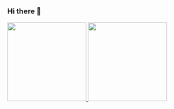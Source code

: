 ### Hi there 👋
<p align="left">
<a href="https://github.com/nabiladafa">
  <img height="180em" src="https://github-readme-stats-eight-theta.vercel.app/api?username=nabiladafa&show_icons=true&theme=algolia&include_all_commits=true&count_private=true"/>
</a>
  <img height="180em" src="https://github-readme-stats-eight-theta.vercel.app/api/top-langs/?username=nabiladafa&layout=compact&theme=algolia"/>
</p>
<!--
**nabiladafa/nabiladafa** is a ✨ _special_ ✨ repository because its `README.md` (this file) appears on your GitHub profile.

Here are some ideas to get you started:

- 🔭 I’m currently working on ...
- 🌱 I’m currently learning ...
- 👯 I’m looking to collaborate on ...
- 🤔 I’m looking for help with ...
- 💬 Ask me about ...
- 📫 How to reach me: ...
- 😄 Pronouns: ...
- ⚡ Fun fact: ...
-->
